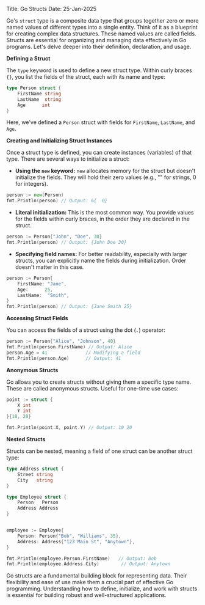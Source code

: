 Title: Go Structs
Date: 25-Jan-2025

Go's `struct` type is a composite data type that groups together zero or more named values of different types into a single entity.  Think of it as a blueprint for creating complex data structures.  These named values are called fields. Structs are essential for organizing and managing data effectively in Go programs.  Let's delve deeper into their definition, declaration, and usage.

**Defining a Struct**

The `type` keyword is used to define a new struct type.  Within curly braces `{}`, you list the fields of the struct, each with its name and type:

```go
type Person struct {
    FirstName string
    LastName  string
    Age      int
}
```

Here, we've defined a `Person` struct with fields for `FirstName`, `LastName`, and `Age`.

**Creating and Initializing Struct Instances**

Once a struct type is defined, you can create instances (variables) of that type.  There are several ways to initialize a struct:

* **Using the `new` keyword:**  `new` allocates memory for the struct but doesn't initialize the fields. They will hold their zero values (e.g., "" for strings, 0 for integers).

```go
person := new(Person)
fmt.Println(person) // Output: &{  0}
```

* **Literal initialization:** This is the most common way.  You provide values for the fields within curly braces, in the order they are declared in the struct.

```go
person := Person{"John", "Doe", 30}
fmt.Println(person) // Output: {John Doe 30}
```

* **Specifying field names:**  For better readability, especially with larger structs, you can explicitly name the fields during initialization.  Order doesn't matter in this case.

```go
person := Person{
    FirstName: "Jane",
    Age:      25,
    LastName:  "Smith", 
}
fmt.Println(person) // Output: {Jane Smith 25}
```


**Accessing Struct Fields**

You can access the fields of a struct using the dot (`.`) operator:

```go
person := Person{"Alice", "Johnson", 40}
fmt.Println(person.FirstName) // Output: Alice
person.Age = 41              // Modifying a field
fmt.Println(person.Age)      // Output: 41
```


**Anonymous Structs**

Go allows you to create structs without giving them a specific type name.  These are called anonymous structs. Useful for one-time use cases:

```go
point := struct {
    X int
    Y int
}{10, 20}

fmt.Println(point.X, point.Y) // Output: 10 20
```

**Nested Structs**

Structs can be nested, meaning a field of one struct can be another struct type:

```go
type Address struct {
    Street string
    City   string
}

type Employee struct {
    Person   Person
    Address Address
}


employee := Employee{
    Person: Person{"Bob", "Williams", 35},
    Address: Address{"123 Main St", "Anytown"},
}

fmt.Println(employee.Person.FirstName)   // Output: Bob
fmt.Println(employee.Address.City)        // Output: Anytown

```

Go structs are a fundamental building block for representing data. Their flexibility and ease of use make them a crucial part of effective Go programming. Understanding how to define, initialize, and work with structs is essential for building robust and well-structured applications.
